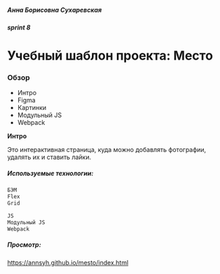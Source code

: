 ##### Анна Борисовна Сухаревская

##### sprint 8

# Учебный шаблон проекта: Место

### Обзор

- Интро
- Figma
- Картинки
- Модульный JS
- Webpack

**Интро**

Это интерактивная страница, куда можно добавлять фотографии, удалять их и ставить лайки.

##### Используемые технологии:

```sh
БЭМ
Flex
Grid

JS
Модульный JS
Webpack

```

##### Просмотр:

https://annsyh.github.io/mesto/index.html
